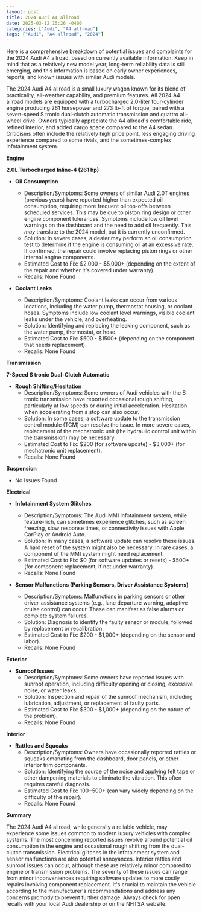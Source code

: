 ```yaml
---
layout: post
title: 2024 Audi A4 allroad
date: 2025-03-12 15:26 -0400
categories: ["Audi", "A4 allroad"]
tags: ["Audi", "A4 allroad", "2024"]
---
```

Here is a comprehensive breakdown of potential issues and complaints for the 2024 Audi A4 allroad, based on currently available information. Keep in mind that as a relatively new model year, long-term reliability data is still emerging, and this information is based on early owner experiences, reports, and known issues with similar Audi models.

The 2024 Audi A4 allroad is a small luxury wagon known for its blend of practicality, all-weather capability, and premium features. All 2024 A4 allroad models are equipped with a turbocharged 2.0-liter four-cylinder engine producing 261 horsepower and 273 lb-ft of torque, paired with a seven-speed S tronic dual-clutch automatic transmission and quattro all-wheel drive. Owners typically appreciate the A4 allroad's comfortable ride, refined interior, and added cargo space compared to the A4 sedan. Criticisms often include the relatively high price point, less engaging driving experience compared to some rivals, and the sometimes-complex infotainment system.

**Engine**

**2.0L Turbocharged Inline-4 (261 hp)**

*   **Oil Consumption**
    *   Description/Symptoms: Some owners of similar Audi 2.0T engines (previous years) have reported higher than expected oil consumption, requiring more frequent oil top-offs between scheduled services. This may be due to piston ring design or other engine component tolerances. Symptoms include low oil level warnings on the dashboard and the need to add oil frequently. This *may* translate to the 2024 model, but it is currently unconfirmed.
    *   Solution: In severe cases, a dealer may perform an oil consumption test to determine if the engine is consuming oil at an excessive rate. If confirmed, the repair could involve replacing piston rings or other internal engine components.
    *   Estimated Cost to Fix: $2,000 - $5,000+ (depending on the extent of the repair and whether it's covered under warranty).
    *   Recalls: None Found

*   **Coolant Leaks**
    *   Description/Symptoms: Coolant leaks can occur from various locations, including the water pump, thermostat housing, or coolant hoses. Symptoms include low coolant level warnings, visible coolant leaks under the vehicle, and overheating.
    *   Solution: Identifying and replacing the leaking component, such as the water pump, thermostat, or hose.
    *   Estimated Cost to Fix: $500 - $1500+ (depending on the component that needs replacement).
    *   Recalls: None Found

**Transmission**

**7-Speed S tronic Dual-Clutch Automatic**

*   **Rough Shifting/Hesitation**
    *   Description/Symptoms: Some owners of Audi vehicles with the S tronic transmission have reported occasional rough shifting, particularly at low speeds or during initial acceleration. Hesitation when accelerating from a stop can also occur.
    *   Solution: In some cases, a software update to the transmission control module (TCM) can resolve the issue. In more severe cases, replacement of the mechatronic unit (the hydraulic control unit within the transmission) may be necessary.
    *   Estimated Cost to Fix: $200 (for software update) - $3,000+ (for mechatronic unit replacement).
    *   Recalls: None Found

**Suspension**

*   No Issues Found

**Electrical**

*   **Infotainment System Glitches**
    *   Description/Symptoms: The Audi MMI infotainment system, while feature-rich, can sometimes experience glitches, such as screen freezing, slow response times, or connectivity issues with Apple CarPlay or Android Auto.
    *   Solution: In many cases, a software update can resolve these issues. A hard reset of the system might also be necessary. In rare cases, a component of the MMI system might need replacement.
    *   Estimated Cost to Fix: $0 (for software updates or resets) - $500+ (for component replacement, if not under warranty).
    *   Recalls: None Found

*   **Sensor Malfunctions (Parking Sensors, Driver Assistance Systems)**
    *   Description/Symptoms: Malfunctions in parking sensors or other driver-assistance systems (e.g., lane departure warning, adaptive cruise control) can occur. These can manifest as false alarms or complete system failures.
    *   Solution: Diagnosis to identify the faulty sensor or module, followed by replacement or recalibration.
    *   Estimated Cost to Fix: $200 - $1,000+ (depending on the sensor and labor).
    *   Recalls: None Found

**Exterior**

*   **Sunroof Issues**
    *   Description/Symptoms: Some owners have reported issues with sunroof operation, including difficulty opening or closing, excessive noise, or water leaks.
    *   Solution: Inspection and repair of the sunroof mechanism, including lubrication, adjustment, or replacement of faulty parts.
    *   Estimated Cost to Fix: $300 - $1,000+ (depending on the nature of the problem).
    *   Recalls: None Found

**Interior**

*   **Rattles and Squeaks**
    *   Description/Symptoms: Owners have occasionally reported rattles or squeaks emanating from the dashboard, door panels, or other interior trim components.
    *   Solution: Identifying the source of the noise and applying felt tape or other dampening materials to eliminate the vibration. This often requires careful diagnosis.
    *   Estimated Cost to Fix: $100-$500+ (can vary widely depending on the difficulty of the repair).
    *   Recalls: None Found

**Summary**

The 2024 Audi A4 allroad, while generally a reliable vehicle, may experience some issues common to modern luxury vehicles with complex systems. The most concerning reported issues revolve around potential oil consumption in the engine and occasional rough shifting from the dual-clutch transmission. Electrical glitches in the infotainment system and sensor malfunctions are also potential annoyances. Interior rattles and sunroof issues can occur, although these are relatively minor compared to engine or transmission problems. The severity of these issues can range from minor inconveniences requiring software updates to more costly repairs involving component replacement. It's crucial to maintain the vehicle according to the manufacturer's recommendations and address any concerns promptly to prevent further damage. Always check for open recalls with your local Audi dealership or on the NHTSA website.


